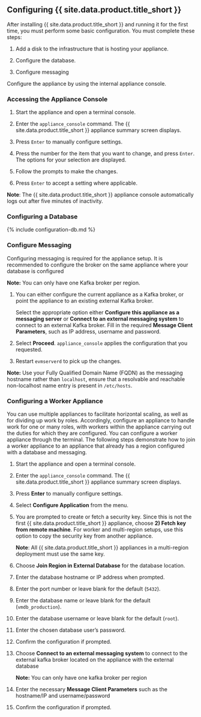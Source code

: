 ## Configuring {{ site.data.product.title_short }}

After installing {{ site.data.product.title_short }} and running it for the first
time, you must perform some basic configuration. You must complete these steps:

1.  Add a disk to the infrastructure that is hosting your appliance.

2.  Configure the database.

3.  Configure messaging

Configure the appliance by using the internal appliance console.

### Accessing the Appliance Console

1.  Start the appliance and open a terminal console.

2.  Enter the `appliance_console` command. The {{ site.data.product.title_short }} appliance
    summary screen displays.

3.  Press `Enter` to manually configure settings.

4.  Press the number for the item that you want to change, and press `Enter`.
    The options for your selection are displayed.

5.  Follow the prompts to make the changes.

6.  Press `Enter` to accept a setting where applicable.

**Note**: The {{ site.data.product.title_short }} appliance console automatically logs out after five minutes of inactivity.

### Configuring a Database

{% include configuration-db.md %}

### Configure Messaging

Configuring messaging is required for the appliance setup. It is recommended to configure the broker on the same appliance where your database is configured

**Note:** You can only have one Kafka broker per region.

1. You can either configure the current appliance as a Kafka broker, or point the
   appliance to an existing external Kafka broker.

   Select the appropriate option either
   **Configure this appliance as a messaging server** or
   **Connect to an external messaging system**
   to connect to an external Kafka broker. Fill in the
   required **Message Client Parameters**, such as IP address, username and password.

2. Select **Proceed**. `appliance_console` applies the configuration that you requested.

3. Restart `evmserverd` to pick up the changes.

**Note:** Use your Fully Qualified Domain Name (FQDN) as the messaging hostname rather than `localhost`, ensure that a resolvable and reachable non-localhost name entry is present in `/etc/hosts`.

### Configuring a Worker Appliance

You can use multiple appliances to facilitate horizontal scaling, as
well as for dividing up work by roles. Accordingly, configure an
appliance to handle work for one or many roles, with workers within the
appliance carrying out the duties for which they are configured. You can
configure a worker appliance through the terminal. The following steps
demonstrate how to join a worker appliance to an appliance that already
has a region configured with a database and messaging.

1.  Start the appliance and open a terminal console.

2.  Enter the `appliance_console` command. The {{ site.data.product.title_short }} appliance
    summary screen displays.

3.  Press **Enter** to manually configure settings.

4.  Select **Configure Application** from the menu.

5.  You are prompted to create or fetch a security key. Since this is
    not the first {{ site.data.product.title_short }} appliance, choose **2) Fetch key from
    remote machine**. For worker and multi-region setups, use this
    option to copy the security key from another appliance.

    **Note**: All {{ site.data.product.title_short }} appliances in a multi-region deployment must use the same key.

6.  Choose **Join Region in External Database** for the database location.

7.  Enter the database hostname or IP address when prompted.

8.  Enter the port number or leave blank for the default (`5432`).

9.  Enter the database name or leave blank for the default
    (`vmdb_production`).

10. Enter the database username or leave blank for the default (`root`).

11. Enter the chosen database user’s password.

12. Confirm the configuration if prompted.

13. Choose **Connect to an external messaging system** to connect to the external kafka broker located on the appliance with the external database

    **Note:** You can only have one kafka broker per region

14. Enter the necessary **Message Client Parameters** such as the hostname/IP and username/password

15. Confirm the configuration if prompted.
